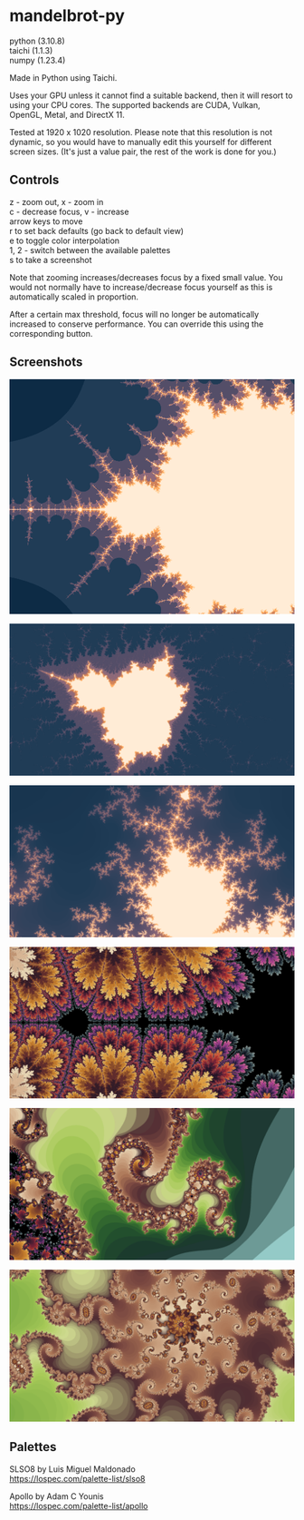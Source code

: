 # mandelbrot-py

python (3.10.8)  
taichi (1.1.3)  
numpy (1.23.4)  

Made in Python using Taichi.

Uses your GPU unless it cannot find a suitable backend, then it will resort to using your CPU cores. The supported backends are CUDA, Vulkan, OpenGL, Metal, and DirectX 11.

Tested at 1920 x 1020 resolution. Please note that this resolution is not dynamic, so you would have to manually edit this yourself for different screen sizes. (It's just a value pair, the rest of the work is done for you.)

## Controls

z - zoom out, x - zoom in  
c - decrease focus, v - increase  
arrow keys to move  
r to set back defaults (go back to default view)  
e to toggle color interpolation  
1, 2 - switch between the available palettes  
s to take a screenshot

Note that zooming increases/decreases focus by a fixed small value. You would not normally have to increase/decrease focus yourself as this is automatically scaled in proportion.

After a certain max threshold, focus will no longer be automatically increased to conserve performance. You can override this using the corresponding button.

## Screenshots

![scrnshot.png](screenshots/scrnshot.png)

![scrnshot2.png](screenshots/scrnshot2.png?)

![scrnshot3.png](screenshots/scrnshot3.png?)

![scrnshot4.png](screenshots/scrnshot4.png?)

![scrnshot5.png](screenshots/scrnshot5.png)

![scrnshot6.png](screenshots/scrnshot6.png)

## Palettes

SLSO8 by Luis Miguel Maldonado  
https://lospec.com/palette-list/slso8

Apollo by Adam C Younis  
https://lospec.com/palette-list/apollo
